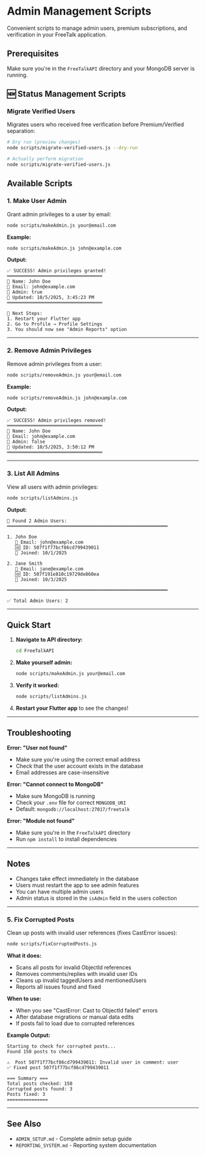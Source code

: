# Admin Management Scripts

Convenient scripts to manage admin users, premium subscriptions, and verification in your FreeTalk application.

## Prerequisites

Make sure you're in the `FreeTalkAPI` directory and your MongoDB server is running.

## 🆕 Status Management Scripts

### Migrate Verified Users
Migrates users who received free verification before Premium/Verified separation:
```bash
# Dry run (preview changes)
node scripts/migrate-verified-users.js --dry-run

# Actually perform migration
node scripts/migrate-verified-users.js
```

## Available Scripts

### 1. Make User Admin

Grant admin privileges to a user by email:

```bash
node scripts/makeAdmin.js your@email.com
```

**Example:**
```bash
node scripts/makeAdmin.js john@example.com
```

**Output:**
```
✅ SUCCESS! Admin privileges granted!
═══════════════════════════════════
👤 Name: John Doe
📧 Email: john@example.com
👑 Admin: true
📅 Updated: 10/5/2025, 3:45:23 PM
═══════════════════════════════════

🎯 Next Steps:
1. Restart your Flutter app
2. Go to Profile → Profile Settings
3. You should now see "Admin Reports" option
```

---

### 2. Remove Admin Privileges

Remove admin privileges from a user:

```bash
node scripts/removeAdmin.js your@email.com
```

**Example:**
```bash
node scripts/removeAdmin.js john@example.com
```

**Output:**
```
✅ SUCCESS! Admin privileges removed!
═══════════════════════════════════
👤 Name: John Doe
📧 Email: john@example.com
👑 Admin: false
📅 Updated: 10/5/2025, 3:50:12 PM
═══════════════════════════════════
```

---

### 3. List All Admins

View all users with admin privileges:

```bash
node scripts/listAdmins.js
```

**Output:**
```
👑 Found 2 Admin Users:
═══════════════════════════════════════════════════════════

1. John Doe
   📧 Email: john@example.com
   🆔 ID: 507f1f77bcf86cd799439011
   📅 Joined: 10/1/2025

2. Jane Smith
   📧 Email: jane@example.com
   🆔 ID: 507f191e810c19729de860ea
   📅 Joined: 10/3/2025

═══════════════════════════════════════════════════════════

✅ Total Admin Users: 2
```

---

## Quick Start

1. **Navigate to API directory:**
   ```bash
   cd FreeTalkAPI
   ```

2. **Make yourself admin:**
   ```bash
   node scripts/makeAdmin.js your@email.com
   ```

3. **Verify it worked:**
   ```bash
   node scripts/listAdmins.js
   ```

4. **Restart your Flutter app** to see the changes!

---

## Troubleshooting

**Error: "User not found"**
- Make sure you're using the correct email address
- Check that the user account exists in the database
- Email addresses are case-insensitive

**Error: "Cannot connect to MongoDB"**
- Make sure MongoDB is running
- Check your `.env` file for correct `MONGODB_URI`
- Default: `mongodb://localhost:27017/freetalk`

**Error: "Module not found"**
- Make sure you're in the `FreeTalkAPI` directory
- Run `npm install` to install dependencies

---

## Notes

- Changes take effect immediately in the database
- Users must restart the app to see admin features
- You can have multiple admin users
- Admin status is stored in the `isAdmin` field in the users collection

---

### 5. Fix Corrupted Posts

Clean up posts with invalid user references (fixes CastError issues):

```bash
node scripts/fixCorruptedPosts.js
```

**What it does:**
- Scans all posts for invalid ObjectId references
- Removes comments/replies with invalid user IDs
- Cleans up invalid taggedUsers and mentionedUsers
- Reports all issues found and fixed

**When to use:**
- When you see "CastError: Cast to ObjectId failed" errors
- After database migrations or manual data edits
- If posts fail to load due to corrupted references

**Example Output:**
```
Starting to check for corrupted posts...
Found 150 posts to check

⚠️  Post 507f1f77bcf86cd799439011: Invalid user in comment: user
✅ Fixed post 507f1f77bcf86cd799439011

=== Summary ===
Total posts checked: 150
Corrupted posts found: 3
Posts fixed: 3
===============
```

---

## See Also

- `ADMIN_SETUP.md` - Complete admin setup guide
- `REPORTING_SYSTEM.md` - Reporting system documentation

